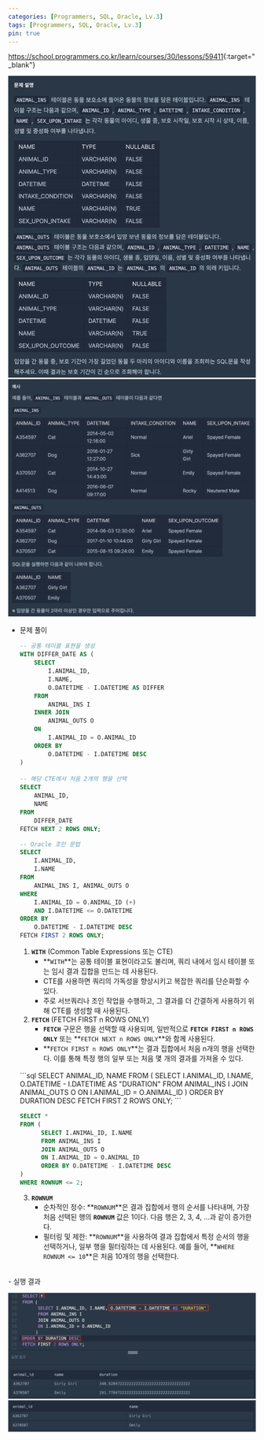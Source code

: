 ```yaml
---
categories: [Programmers, SQL, Oracle, Lv.3]
tags: [Programmers, SQL, Oracle, Lv.3]
pin: true 
---
```


<https://school.programmers.co.kr/learn/courses/30/lessons/59411>{:target="_blank"}

![문제](/assets/img/programmers/sql/oracle/lv.3/%EC%98%A4%EB%9E%9C_%EA%B8%B0%EA%B0%84_%EB%B3%B4%ED%98%B8%ED%95%9C_%EB%8F%99%EB%AC%BC(2)_1.png)
![문제](/assets/img/programmers/sql/oracle/lv.3/%EC%98%A4%EB%9E%9C_%EA%B8%B0%EA%B0%84_%EB%B3%B4%ED%98%B8%ED%95%9C_%EB%8F%99%EB%AC%BC(2)_2.png)

- 문제 풀이
    
    ```sql
    -- 공통 테이블 표현을 생성
    WITH DIFFER_DATE AS (
        SELECT 
            I.ANIMAL_ID, 
            I.NAME, 
            O.DATETIME - I.DATETIME AS DIFFER
        FROM 
            ANIMAL_INS I
        INNER JOIN 
            ANIMAL_OUTS O
        ON 
            I.ANIMAL_ID = O.ANIMAL_ID
        ORDER BY 
            O.DATETIME - I.DATETIME DESC
    )
    
    -- 해당 CTE에서 처음 2개의 행을 선택
    SELECT 
        ANIMAL_ID, 
        NAME
    FROM 
        DIFFER_DATE
    FETCH NEXT 2 ROWS ONLY;
    ```
    
    ```sql
    -- Oracle 조인 문법
    SELECT 
        I.ANIMAL_ID, 
        I.NAME
    FROM 
        ANIMAL_INS I, ANIMAL_OUTS O
    WHERE 
        I.ANIMAL_ID = O.ANIMAL_ID (+)
        AND I.DATETIME <= O.DATETIME
    ORDER BY 
        O.DATETIME - I.DATETIME DESC
    FETCH FIRST 2 ROWS ONLY;
    ```
    
    1. **`WITH`** (Common Table Expressions 또는 CTE)
        - **`WITH`**는 공통 테이블 표현이라고도 불리며, 쿼리 내에서 임시 테이블 또는 임시 결과 집합을 만드는 데 사용된다.
        - CTE를 사용하면 쿼리의 가독성을 향상시키고 복잡한 쿼리를 단순화할 수 있다.
        - 주로 서브쿼리나 조인 작업을 수행하고, 그 결과를 더 간결하게 사용하기 위해 CTE를 생성할 때 사용된다.
    2. **`FETCH`** (FETCH FIRST n ROWS ONLY)
        - **`FETCH`** 구문은 행을 선택할 때 사용되며, 일반적으로 **`FETCH FIRST n ROWS ONLY`** 또는 **`FETCH NEXT n ROWS ONLY`**와 함께 사용된다.
        - **`FETCH FIRST n ROWS ONLY`**는 결과 집합에서 처음 n개의 행을 선택한다. 이를 통해 특정 행의 일부 또는 처음 몇 개의 결과를 가져올 수 있다.

	
    <br>
    ```sql
    SELECT ANIMAL_ID, NAME
    FROM (
    	  SELECT I.ANIMAL_ID, I.NAME, O.DATETIME - I.DATETIME AS "DURATION"
          FROM ANIMAL_INS I
          JOIN ANIMAL_OUTS O
          ON I.ANIMAL_ID = O.ANIMAL_ID
    )
    ORDER BY DURATION DESC
    FETCH FIRST 2 ROWS ONLY;
    ```
    
    ```sql
    SELECT *
    FROM (
          SELECT I.ANIMAL_ID, I.NAME
          FROM ANIMAL_INS I
          JOIN ANIMAL_OUTS O 
    	  ON I.ANIMAL_ID = O.ANIMAL_ID
          ORDER BY O.DATETIME - I.DATETIME DESC
    ) 
    WHERE ROWNUM <= 2;
    ```
   
    3. **`ROWNUM`**
        - 순차적인 정수: **`ROWNUM`**은 결과 집합에서 행의 순서를 나타내며, 가장 처음 선택된 행의 **`ROWNUM`** 값은 1이다. 다음 행은 2, 3, 4, ...과 같이 증가한다.
        - 필터링 및 제한: **`ROWNUM`**을 사용하여 결과 집합에서 특정 순서의 행을 선택하거나, 일부 행을 필터링하는 데 사용된다. 예를 들어, **`WHERE ROWNUM <= 10`**은 처음 10개의 행을 선택한다.

<br>
- 실행 결과

![실행 결과](/assets/img/programmers/sql/oracle/lv.3/%EC%98%A4%EB%9E%9C_%EA%B8%B0%EA%B0%84_%EB%B3%B4%ED%98%B8%ED%95%9C_%EB%8F%99%EB%AC%BC(2)_4.png)
![실행 결과](/assets/img/programmers/sql/oracle/lv.3/%EC%98%A4%EB%9E%9C_%EA%B8%B0%EA%B0%84_%EB%B3%B4%ED%98%B8%ED%95%9C_%EB%8F%99%EB%AC%BC(2)_3.png)